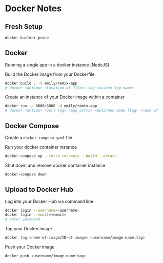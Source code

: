 # Docker Notes

## Fresh Setup

```sh
docker builder prune
```

## Docker

Running a single app in a docker instance (NodeJS)

Build the Docker image from your Dockerfile

```sh
docker build . -t emily/remix-app
# docker <action> <location of files> tag <custom tag name>
```

Create an instance of your Docker image within a container

```sh
docker run -p 3000:3000 -d emily/remix-app
# docker <action> <port tag> <map ports> <detached mode flag> <name of your container>
```

## Docker Compose

Create a `docker-compose.yaml` file

Run your docker container instance

```sh
docker-compose up --force-recreate --build --detach
```

Shut down and remove docker container instance

```sh
docker-compose down
```

## Upload to Docker Hub

Log into your Docker Hub via command line

```sh
docker login --username=<username>
docker login --email=<email>
# enter password
```

Tag your Docker image

```sh
docker tag <name-of-image/ID-of-image> <username/image-name:tag>
```

Push your Docker image

```sh
docker push <username/image-name:tag>
```
